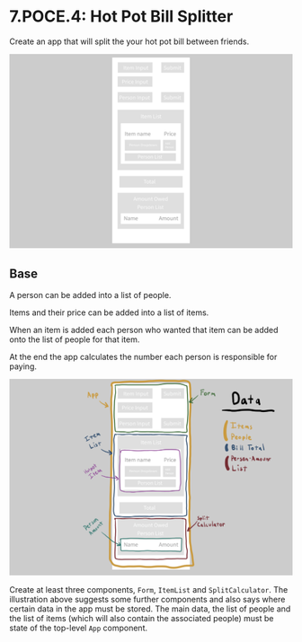 # 7.POCE.4: Hot Pot Bill Splitter

Create an app that will split the your hot pot bill between friends.



![](../../.gitbook/assets/hotpot.png)

## Base

A person can be added into a list of people.

Items and their price can be added into a list of items.

When an item is added each person who wanted that item can be added onto the list of people for that item.

At the end the app calculates the number each person is responsible for paying.

![](../../.gitbook/assets/hotpot-components.jpg)

Create at least three components, `Form`, `ItemList` and `SplitCalculator`. The illustration above suggests some further components and also says where certain data in the app must be stored. The main data, the list of people and the list of items \(which will also contain the associated people\) must be state of the top-level `App` component.

